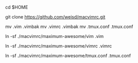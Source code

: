 
cd $HOME

git clone https://github.com/weisd/macvimrc.git

mv .vim .vimbak
mv .vimrc .vimbak
mv .tmux.conf .tmux.conf

ln -sf ./macvimrc/maximum-awesome/vim .vim

ln -sf ./macvimrc/maximum-awesome/vimrc .vimrc

ln -sf ./macvimrc/maximum-awesome/tmux.conf .tmux.conf

